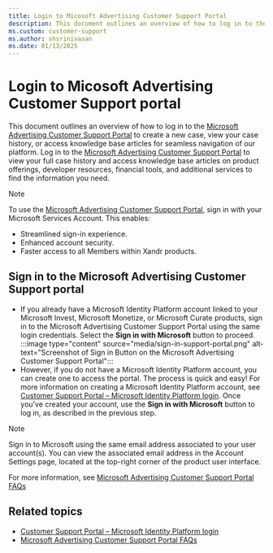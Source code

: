 ```yaml
---
title: Login to Micosoft Advertising Customer Support Portal
description: This document outlines an overview of how to log in to the Microsoft Advertising Customer Support Portal.
ms.custom: customer-support
ms.author: shsrinivasan
ms.date: 01/13/2025
---
```


# Login to Micosoft Advertising Customer Support portal

This document outlines an overview of how to log in to the [Microsoft Advertising Customer Support Portal](support.ads.microsoft.com) to create a new case, view your case history, or access knowledge base articles for seamless navigation of our platform. Log in to the [Microsoft Advertising Customer Support Portal](support.ads.microsoft.com) to view your full case history and access knowledge base articles on product offerings, developer resources, financial tools, and additional services to find the information you need. 

> [!NOTE] 
> To use the [Microsoft Advertising Customer Support Portal](support.ads.microsoft.com), sign in with your Microsoft Services Account. This enables: 
> - Streamlined sign-in experience.
> - Enhanced account security.
> - Faster access to all Members within Xandr products. 
 
## Sign in to the Microsoft Advertising Customer Support portal 

- If you already have a Microsoft Identity Platform account linked to your Microsoft Invest, Microsoft Monetize, or Microsoft Curate products, sign in to the Microsoft Advertising Customer Support Portal using the same login credentials. Select the **Sign in with Microsoft** button to proceed. 
:::image type="content" source="media/sign-in-support-portal.png" alt-text="Screenshot of Sign in Button on the Microsoft Advertising Customer Support Portal":::
- However, if you do not have a Microsoft Identity Platform account, you can create one to access the portal. The process is quick and easy! For more information on creating a Microsoft Identity Platform account, see [Customer Support Portal – Microsoft Identity Platform login](microsoft-identity-platform-login.md). Once you’ve created your account, use the **Sign in with Microsoft** button to log in, as described in the previous step. 
> [!NOTE] 
> Sign in to Microsoft using the same email address associated to your user account(s). You can view the associated email address in the Account Settings page, located at the top-right corner of the product user interface. 

For more information, see [Microsoft Advertising Customer Support Portal FAQs](xcs-customer-support-portal-faqs.md)

## Related topics

- [Customer Support Portal – Microsoft Identity Platform login](microsoft-identity-platform-login.md)
- [Microsoft Advertising Customer Support Portal FAQs](xcs-customer-support-portal-faqs.md)
